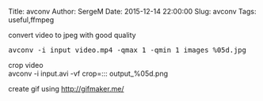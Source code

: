 Title: avconv
Author: SergeM
Date: 2015-12-14 22:00:00
Slug: avconv
Tags: useful,ffmpeg

<div dir="ltr" style="text-align: left;" trbidi="on">convert video to jpeg with good quality
<pre class="code _bash">avconv -i input_video.mp4 -qmax 1 -qmin 1 images_%05d.jpg
</pre><div>
</div><div>crop video</div><div>avconv -i input.avi -vf crop=<width>:<height>:<x>:<y> output_%05d.png


create gif using&nbsp;http://gifmaker.me/

</div></div>